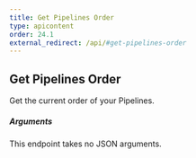 ```yaml
---
title: Get Pipelines Order
type: apicontent
order: 24.1
external_redirect: /api/#get-pipelines-order
---
```


## Get Pipelines Order

Get the current order of your Pipelines.

##### Arguments

This endpoint takes no JSON arguments.
